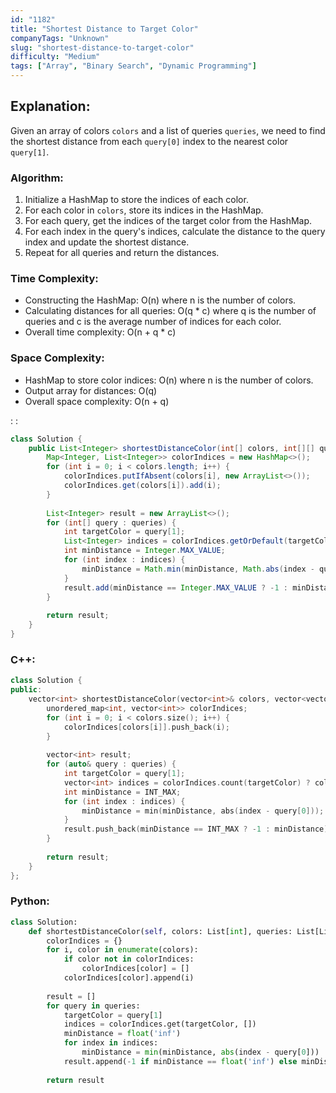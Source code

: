 ```yaml
---
id: "1182"
title: "Shortest Distance to Target Color"
companyTags: "Unknown"
slug: "shortest-distance-to-target-color"
difficulty: "Medium"
tags: ["Array", "Binary Search", "Dynamic Programming"]
---
```


## Explanation:

Given an array of colors `colors` and a list of queries `queries`, we need to find the shortest distance from each `query[0]` index to the nearest color `query[1]`.

### Algorithm:
1. Initialize a HashMap to store the indices of each color.
2. For each color in `colors`, store its indices in the HashMap.
3. For each query, get the indices of the target color from the HashMap.
4. For each index in the query's indices, calculate the distance to the query index and update the shortest distance.
5. Repeat for all queries and return the distances.

### Time Complexity:
- Constructing the HashMap: O(n) where n is the number of colors.
- Calculating distances for all queries: O(q * c) where q is the number of queries and c is the average number of indices for each color.
- Overall time complexity: O(n + q * c)

### Space Complexity:
- HashMap to store color indices: O(n) where n is the number of colors.
- Output array for distances: O(q)
- Overall space complexity: O(n + q)

:
:
```java
class Solution {
    public List<Integer> shortestDistanceColor(int[] colors, int[][] queries) {
        Map<Integer, List<Integer>> colorIndices = new HashMap<>();
        for (int i = 0; i < colors.length; i++) {
            colorIndices.putIfAbsent(colors[i], new ArrayList<>());
            colorIndices.get(colors[i]).add(i);
        }
        
        List<Integer> result = new ArrayList<>();
        for (int[] query : queries) {
            int targetColor = query[1];
            List<Integer> indices = colorIndices.getOrDefault(targetColor, new ArrayList<>());
            int minDistance = Integer.MAX_VALUE;
            for (int index : indices) {
                minDistance = Math.min(minDistance, Math.abs(index - query[0]));
            }
            result.add(minDistance == Integer.MAX_VALUE ? -1 : minDistance);
        }
        
        return result;
    }
}
```

### C++:
```cpp
class Solution {
public:
    vector<int> shortestDistanceColor(vector<int>& colors, vector<vector<int>>& queries) {
        unordered_map<int, vector<int>> colorIndices;
        for (int i = 0; i < colors.size(); i++) {
            colorIndices[colors[i]].push_back(i);
        }
        
        vector<int> result;
        for (auto& query : queries) {
            int targetColor = query[1];
            vector<int> indices = colorIndices.count(targetColor) ? colorIndices[targetColor] : vector<int>();
            int minDistance = INT_MAX;
            for (int index : indices) {
                minDistance = min(minDistance, abs(index - query[0]));
            }
            result.push_back(minDistance == INT_MAX ? -1 : minDistance);
        }
        
        return result;
    }
};
```

### Python:
```python
class Solution:
    def shortestDistanceColor(self, colors: List[int], queries: List[List[int]]) -> List[int]:
        colorIndices = {}
        for i, color in enumerate(colors):
            if color not in colorIndices:
                colorIndices[color] = []
            colorIndices[color].append(i)
        
        result = []
        for query in queries:
            targetColor = query[1]
            indices = colorIndices.get(targetColor, [])
            minDistance = float('inf')
            for index in indices:
                minDistance = min(minDistance, abs(index - query[0]))
            result.append(-1 if minDistance == float('inf') else minDistance)
        
        return result
```
